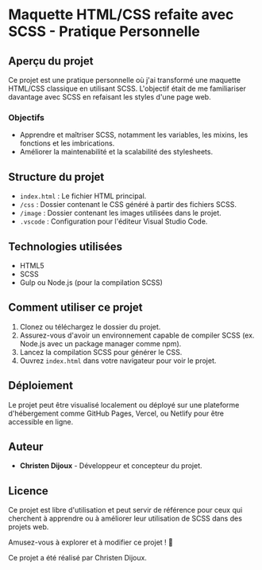 # Maquette HTML/CSS refaite avec SCSS - Pratique Personnelle

## Aperçu du projet

Ce projet est une pratique personnelle où j'ai transformé une maquette HTML/CSS classique en utilisant SCSS. L'objectif était de me familiariser davantage avec SCSS en refaisant les styles d'une page web.

### Objectifs
- Apprendre et maîtriser SCSS, notamment les variables, les mixins, les fonctions et les imbrications.
- Améliorer la maintenabilité et la scalabilité des stylesheets.

## Structure du projet
- `index.html` : Le fichier HTML principal.
- `/css` : Dossier contenant le CSS généré à partir des fichiers SCSS.
- `/image` : Dossier contenant les images utilisées dans le projet.
- `.vscode` : Configuration pour l'éditeur Visual Studio Code.

## Technologies utilisées
- HTML5
- SCSS
- Gulp ou Node.js (pour la compilation SCSS)

## Comment utiliser ce projet
1. Clonez ou téléchargez le dossier du projet.
2. Assurez-vous d'avoir un environnement capable de compiler SCSS (ex. Node.js avec un package manager comme npm).
3. Lancez la compilation SCSS pour générer le CSS.
4. Ouvrez `index.html` dans votre navigateur pour voir le projet.

## Déploiement
Le projet peut être visualisé localement ou déployé sur une plateforme d'hébergement comme GitHub Pages, Vercel, ou Netlify pour être accessible en ligne.

## Auteur
- **Christen Dijoux** - Développeur et concepteur du projet.

## Licence
Ce projet est libre d'utilisation et peut servir de référence pour ceux qui cherchent à apprendre ou à améliorer leur utilisation de SCSS dans des projets web.

Amusez-vous à explorer et à modifier ce projet ! 🚀

Ce projet a été réalisé par Christen Dijoux.